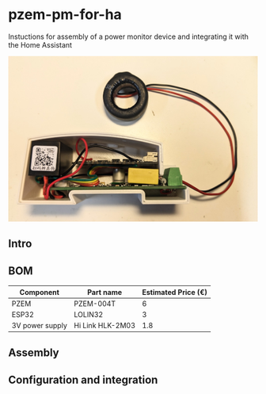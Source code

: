 # pzem-pm-for-ha
Instuctions for assembly of a power monitor device and integrating it with the Home Assistant

![Alt text](./images/pzem1.jpg "Overview")
## Intro

## BOM

| Component | Part name | Estimated Price (€) |
| --- | --- | --- |
| PZEM |  PZEM-004T | 6 |
| ESP32 | LOLIN32 | 3 |
| 3V power supply|Hi Link HLK-2M03 | 1.8 |


## Assembly


## Configuration and integration
